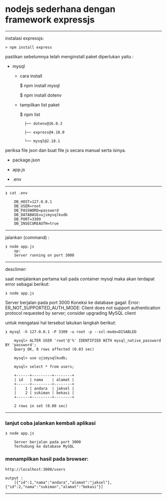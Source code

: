 # nodejs sederhana dengan framework expressjs #

---


instalasi expressjs:

    > npm install express



pastikan sebelumnya telah menginstall paket diperlukan yaitu :

- mysql

    - cara install

        $ npm install mysql

        $ npm install dotenv

    - tampilkan list paket
    
        $ npm list

            ├── dotenv@16.0.3

            ├── express@4.18.0
        
            └── mysql@2.18.1



periksa file json dan buat file js secara manual serta isinya.

- package.json

- app.js
  
- .env

---

	❯ cat .env

	    DB_HOST=127.0.0.1
	    DB_USER=root
	    DB_PASSWORD=password
	    DB_DATABASE=ujimysqlkudb
	    DB_PORT=3309
	    DB_INSECUREAUTH=true

---

jalankan (command) :

    ❯ node app.js
        op:
        Server running on port 3000




---


desclimer:

saat menjalankan pertama kali pada container mysql maka akan terdapat error sebagai berikut:

    ❯ node app.js


Server berjalan pada port 3000
Koneksi ke database gagal:  Error: ER_NOT_SUPPORTED_AUTH_MODE: Client does not support authentication protocol requested by server; consider upgrading MySQL client

untuk mengatasi hal tersebut lakukan langkah berikut:


    ❯ mysql -h 127.0.0.1 -P 3309 -u root -p --ssl-mode=DISABLED
    
        mysql> ALTER USER 'root'@'%' IDENTIFIED WITH mysql_native_password BY 'password';
        Query OK, 0 rows affected (0.03 sec)

        mysql> use ujimysqlkudb;
        
        mysql> select * from users;
    
        +------+---------+--------+
        | id   | nama    | alamat |
        +------+---------+--------+
        |    1 | andara  | jaksel |
        |    2 | sukiman | bekasi |
        +------+---------+--------+
        
        2 rows in set (0.00 sec)

---

### lanjut coba jalankan kembali aplikasi

    ❯ node app.js

        Server berjalan pada port 3000
        Terhubung ke database MySQL

### menampilkan hasil pada browser:

    http://localhost:3000/users

    output :
        [{"id":1,"nama":"andara","alamat":"jaksel"},{"id":2,"nama":"sukiman","alamat":"bekasi"}]


---

